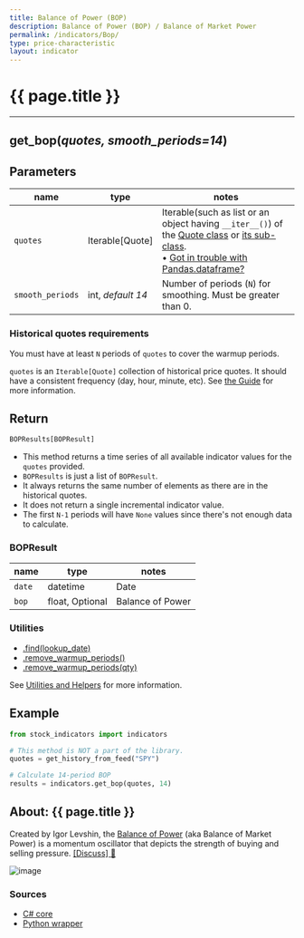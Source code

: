 ```yaml
---
title: Balance of Power (BOP)
description: Balance of Power (BOP) / Balance of Market Power
permalink: /indicators/Bop/
type: price-characteristic
layout: indicator
---
```


# {{ page.title }}
<hr>

## **get_bop**(*quotes, smooth_periods=14*)

## Parameters

| name | type | notes
| -- |-- |--
| `quotes` | Iterable[Quote] | Iterable(such as list or an object having `__iter__()`) of the [Quote class]({{site.baseurl}}/guide/#historical-quotes) or [its sub-class]({{site.baseurl}}/guide/#using-custom-quote-classes). <br><span class='qna-dataframe'> • [Got in trouble with Pandas.dataframe?]({{site.baseurl}}/guide/#using-pandasdataframe) </span>
| `smooth_periods` | int, *default 14* | Number of periods (`N`) for smoothing.  Must be greater than 0.

### Historical quotes requirements

You must have at least `N` periods of `quotes` to cover the warmup periods.

`quotes` is an `Iterable[Quote]` collection of historical price quotes.  It should have a consistent frequency (day, hour, minute, etc).  See [the Guide]({{site.baseurl}}/guide/#historical-quotes) for more information.

## Return

```python
BOPResults[BOPResult]
```

- This method returns a time series of all available indicator values for the `quotes` provided.
- `BOPResults` is just a list of `BOPResult`.
- It always returns the same number of elements as there are in the historical quotes.
- It does not return a single incremental indicator value.
- The first `N-1` periods will have `None` values since there's not enough data to calculate.

### BOPResult

| name | type | notes
| -- |-- |--
| `date` | datetime | Date
| `bop` | float, Optional | Balance of Power

### Utilities

- [.find(lookup_date)]({{site.baseurl}}/utilities#find-indicator-result-by-date)
- [.remove_warmup_periods()]({{site.baseurl}}/utilities#remove-warmup-periods)
- [.remove_warmup_periods(qty)]({{site.baseurl}}/utilities#remove-warmup-periods)

See [Utilities and Helpers]({{site.baseurl}}/utilities#utilities-for-indicator-results) for more information.

## Example

```python
from stock_indicators import indicators

# This method is NOT a part of the library.
quotes = get_history_from_feed("SPY")

# Calculate 14-period BOP
results = indicators.get_bop(quotes, 14)
```

## About: {{ page.title }}

Created by Igor Levshin, the [Balance of Power](https://school.stockcharts.com/doku.php?id=technical_indicators:balance_of_power) (aka Balance of Market Power) is a momentum oscillator that depicts the strength of buying and selling pressure.
[[Discuss] :speech_balloon:]({{site.github.base_repository_url}}/discussions/302 "Community discussion about this indicator")

![image]({{site.charturl}}/Bop.png)

### Sources

- [C# core]({{site.base_sourceurl}}/a-d/Bop/Bop.cs)
- [Python wrapper]({{site.sourceurl}}/bop.py)
